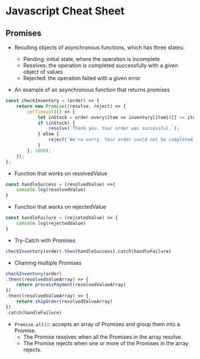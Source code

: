 # Javascript Cheat Sheet

## Promises
- Resulting objects of asynchronous functions, which has three states:
	- Pending: initial state, where the operation is incomplete
	- Resolves: the operation is completed successfully with a given object of values
	- Rejected: the operation failed with a given error

- An example of an asynchronous function that returns promises

```javascript
const checkInventory = (order) => {
    return new Promise((resolve, reject) => {
        setTimeout(() => {
            let inStock = order.every(item => inventory[item[0]] >= item[1]);
            if (inStock) {
                resolve(`Thank you. Your order was successful.`);
            } else {
                reject(`We're sorry. Your order could not be completed because some items are sold out.`);
            }
        }, 1000);
    });
};
```

- Function that works on resolvedValue

```javascript
const handleSuccess = (resolvedValue) =>{
	console.log(resolvedValue)
}
```

- Function that works on rejectedValue

```JavaScript
const handleFailure = (rejcetedValue) => {
	console.log(rejectedValue)
}
```

- Try-Catch with Promises

```JavaScript
checkInventory(order).then(handleSuccess).catch(handleFailure)
```

- Chaining multiple Promises

```JavaScript
checkInventory(order)
.then((resolvedValueArray) => {
	return processPayment(resolvedValueArray)
})
.then((resolvedValueArray) => {
	return shipOrder(resolvedValueArray)
})
.catch(handleFailure)
```

- `Promise.all()`: accepts an array of Promises and group them into a Promise.
	- The Promise resolves when all the Promises in the array resolve.
	- The Promise rejects when one or more of the Promises in the array rejects.

```JavaScript

```


